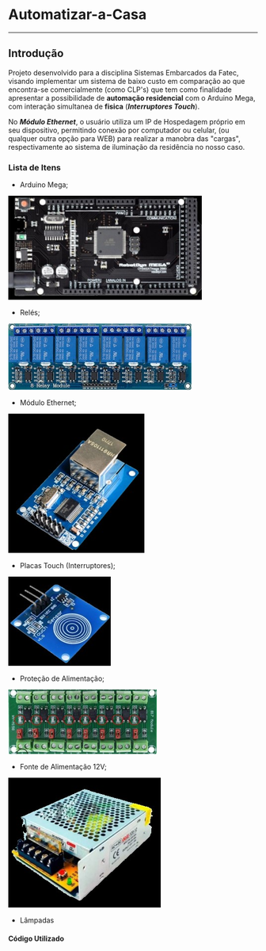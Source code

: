 # Automatizar-a-Casa
----

## Introdução

Projeto desenvolvido para a disciplina Sistemas Embarcados da Fatec, visando implementar um sistema de baixo custo em comparação ao que encontra-se comercialmente (como CLP's) que tem como finalidade apresentar a possibilidade de **automação residencial** com o Arduino Mega, com interação simultanea de **fisica** (**_Interruptores Touch_**). 

No **_Módulo Ethernet_**, o usuário utiliza um IP de Hospedagem próprio em seu dispositivo, permitindo conexão por computador ou celular, (ou qualquer outra opção para WEB) para realizar a manobra das "cargas", respectivamente ao sistema de iluminação da residência no nosso caso.

### Lista de Itens

+ Arduino Mega;

![Imagem](./imagens/ARDUINO_MEGA2.jpg)


+ Relés;

![Imagem](./imagens/RELE1.jpg)

+ Módulo Ethernet;

![Imagem](./imagens/ETHERNET.jpg)

+ Placas Touch (Interruptores);

![Imagem](./imagens/TOUCH1.jpg)

+ Proteção de Alimentação;

![Imagem](./imagens/PROTECAO_ALIMENTACAO13.jpg)

+ Fonte de Alimentação 12V;

![Imagem](./imagens/FONTE.jpg)

+ Lâmpadas


#### Código Utilizado 



```




```
